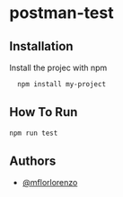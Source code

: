 # postman-test

## Installation

Install the projec with npm

```bash
  npm install my-project
```

## How To Run

```bash
npm run test
```

## Authors

- [@mflorlorenzo](https://www.github.com/mflorlorenzo)